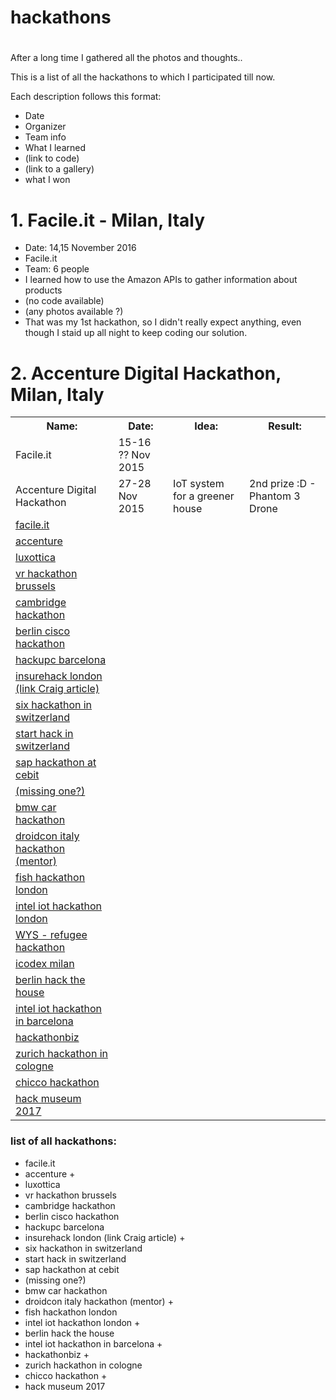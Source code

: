 # hackathons

# <description is coming soon>

After a long time I gathered all the photos and thoughts..

This is a list of all the hackathons to which I participated till  now.

Each  description follows this format:
* Date
* Organizer
* Team info
* What I learned
* (link to code)
* (link to a gallery)
* what I won


# 1. Facile.it - Milan, Italy
* Date: 14,15 November 2016
* Facile.it
* Team: 6 people
* I learned how to use the Amazon APIs to gather information about products
* (no code available)
* (any photos available ?)
* That  was my 1st hackathon, so I  didn't really expect anything, even though I staid up all night to keep  coding our solution.


# 2. Accenture Digital Hackathon, Milan, Italy


<table>
    <tr>
        <th>Name:</th>
        <th>Date:</th>
        <th>Idea:</th>
        <th>Result:</th>
    </tr>
    <tr>
        <td>Facile.it</td>
        <td>15-16 ?? Nov 2015</td>
        <td></td>
        <td></td>
    </tr>
    <tr>
        <td>Accenture Digital Hackathon</td>
        <td>27-28 Nov 2015</td>
        <td>IoT system for a greener house</td>
        <td>2nd prize :D - Phantom 3 Drone</td>
    </tr>
    <tr>
        <td><a href="#">facile.it</a></td>
        <td></td>
        <td></td>
        <td></td>
    </tr>
    <tr>
    <td><a href="#">accenture</a></td>
    <td></td>
    <td></td>
    <td></td>
    </tr>
    <tr>
    <td><a href="#">luxottica</a></td>
    <td></td>
    <td></td>
    <td></td>
    </tr>
    <tr>
    <td><a href="#">vr hackathon brussels</a></td>
    <td></td>
    <td></td>
    <td></td>
    </tr>
    <tr>
    <td><a href="#">cambridge hackathon</a></td>
    <td></td>
    <td></td>
    <td></td>
    </tr>
    <tr>
    <td><a href="#">berlin cisco hackathon</a></td>
    <td></td>
    <td></td>
    <td></td>
    </tr>
    <tr>
    <td><a href="#">hackupc barcelona</a></td>
    <td></td>
    <td></td>
    <td></td>
    </tr>
    <tr>
    <td><a href="#">insurehack london (link Craig article)</a></td>
    <td></td>
    <td></td>
    <td></td>
    </tr>
    <tr>
    <td><a href="#">six hackathon in switzerland</a></td>
    <td></td>
    <td></td>
    <td></td>
    </tr>
    <tr>
    <td><a href="#">start hack in switzerland</a></td>
    <td></td>
    <td></td>
    <td></td>
    </tr>
    <tr>
    <td><a href="#">sap hackathon at cebit</a></td>
    <td></td>
    <td></td>
    <td></td>
    </tr>
    <tr>
    <td><a href="#">(missing one?)</a></td>
    <td></td>
    <td></td>
    <td></td>
    </tr>
    <tr>
    <td><a href="#">bmw car hackathon</a></td>
    <td></td>
    <td></td>
    <td></td>
    </tr>
    <tr>
    <td><a href="#">droidcon italy hackathon (mentor)</a></td>
    <td></td>
    <td></td>
    <td></td>
    </tr>
    <tr>
    <td><a href="#">fish hackathon london</a></td>
    <td></td>
    <td></td>
    <td></td>
    </tr>
    <tr>
    <td><a href="#">intel iot hackathon london</a></td>
    <td></td>
    <td></td>
    <td></td>
    </tr>
    <tr>
    <td><a href="#">WYS - refugee hackathon</a></td>
    <td></td>
    <td></td>
    <td></td>
    </tr>
    <tr>
    <td><a href="#">icodex milan</a></td>
    <td></td>
    <td></td>
    <td></td>
    </tr>
    <tr>
    <td><a href="#">berlin hack the house</a></td>
    <td></td>
    <td></td>
    <td></td>
    </tr>
    <tr>
    <td><a href="#">intel iot hackathon in barcelona</a></td>
    <td></td>
    <td></td>
    <td></td>
    </tr>
    <tr>
    <td><a href="#">hackathonbiz</a></td>
    <td></td>
    <td></td>
    <td></td>
    </tr>
    <tr>
    <td><a href="#">zurich hackathon in cologne</a></td>
    <td></td>
    <td></td>
    <td></td>
    </tr>
    <tr>
    <td><a href="#">chicco hackathon</a></td>
    <td></td>
    <td></td>
    <td></td>
    </tr>
    <tr>
    <td><a href="#">hack museum 2017</a></td>
    <td></td>
    <td></td>
    <td></td>
    </tr>
</table>

### list of all hackathons:
* facile.it
* accenture +
* luxottica
* vr hackathon brussels
* cambridge hackathon
* berlin cisco hackathon
* hackupc barcelona
* insurehack london (link Craig article) +
* six hackathon in switzerland
* start hack in switzerland
* sap hackathon at cebit
* (missing one?)
* bmw car hackathon
* droidcon italy hackathon (mentor) +
* fish hackathon london
* intel iot hackathon london +
* berlin hack the house
* intel iot hackathon in barcelona +
* hackathonbiz +
* zurich hackathon in cologne
* chicco hackathon +
* hack museum 2017



